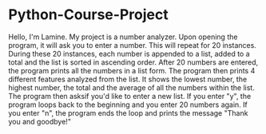 # Python-Course-Project
Hello, I'm Lamine.
My project is a number analyzer. 
Upon opening the program, it will ask you to enter a number. This will repeat for 20 instances.
During these 20 instances, each number is appended to a list, added to a total and the list is sorted in ascending order.
After 20 numbers are entered, the program prints all the numbers in a list form. 
The program then prints 4 different features analyzed from the list.
It shows the lowest number, the highest number, the total and the average of all the numbers within the list.
The program then asksif you'd like to enter a new list. If you enter "y", the program loops back to the beginning and you enter 20 numbers again.
If you enter "n", the program ends the loop and prints the message "Thank you and goodbye!"
